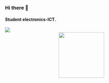 ### Hi there 👋

#### Student electronics-ICT.

<a href="https://github.com/axelvanherle/github-readme-stats">
  <img align="center" src="https://github-readme-stats.vercel.app/api/top-langs/?username=axelvanherle&layout=compact&theme=architect" />
</a>

<div id="header" align="center">
  <img src="https://media.giphy.com/media/7NoNw4pMNTvgc/giphy.gif" width="150"/>
</div>
